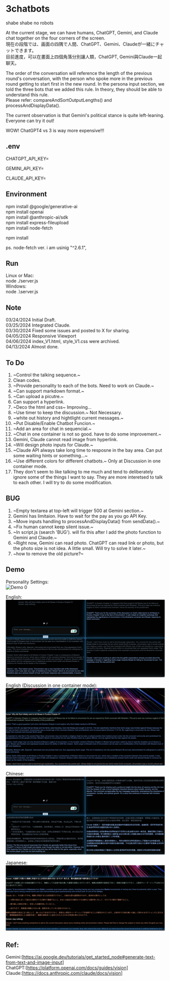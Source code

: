 # 3chatbots
 shabe shabe no robots

At the current stage, we can have humans, ChatGPT, Gemini, and Claude chat together on the four corners of the screen.  
現在の段階では、画面の四隅で人間、ChatGPT、Gemini、Claudeが一緒にチャットできます。  
目前進度，可以在畫面上四個角落分別讓人類，ChatGPT, Gemini與Claude一起聊天。  

The order of the conversation will reference the length of the previous round's conversation, with the person who spoke more in the previous round getting to start first in the new round. In the persona input section, we told the three bots that we added this rule. In theory, they should be able to understand this rule.  
Please refer: compareAndSortOutputLengths() and processAndDisplayData().  

The current observation is that Gemini's political stance is quite left-leaning. Everyone can try it out!  

WOW! ChatGPT4 vs 3 is way more expensive!!!  





## .env
CHATGPT_API_KEY=  

GEMINI_API_KEY=  

CLAUDE_API_KEY=  



## Environment  
npm install @google/generative-ai  
npm install openai  
npm install @anthropic-ai/sdk  
npm install express-fileupload  
npm install node-fetch  

npm install  

ps. node-fetch ver. i am usinig "^2.6.1",  




## Run  
Linux or Mac:  
node ./server.js  
Windows:  
node .\server.js  
  
##  Note  
03/24/2024 Initial Draft.  
03/25/2024 Integrated Claude.  
03/30/2024 Fixed some issues and posted to X for sharing.  
04/05/2024 Responsive Viewport  
04/06/2024 index_V1.html, style_V1.css were archived.  
04/13/2024 Almost done.  




## To Do  
1. ~Control the talking sequence.~  
2. Clean codes.  
3. ~Provide personality to each of the bots. Need to work on Claude.~    
4. ~Can support markdown format.~  
5. ~Can upload a picutre.~    
6. Can support a hyperlink.  
7. ~Deco the html and css~  Improving...   
8. ~Use timer to keep the discussion.~ Not Necessary.  
9. ~white out history and hightlight current messages.~  
10. ~Put Disable/Enable Chatbot Funcion.~  
11. ~Add an area for chat in sequencial.~  
12. ~Chat in one container is not so good. have to do some improvement.~    
13. Gemini, Claude cannot read image from hyperlink.    
14. ~Will design photo inputs for Claude.~  
15. ~Claude API always take long time to resposne in the bay area. Can put some waiting hints or something...~    
16. ~Use different colors for different chatbots.~ Only at Discussion in one container mode.  
17. They don't seem to like talking to me much and tend to deliberately ignore some of the things I want to say. They are more interetsed to talk to each other. I will try to do some modification.  






## BUG  
1. ~Empty textarea at top-left will trigger 500 at Gemini section.~  
2. Gemini has limitaion. Have to wait for the pay as you go API Key.  
3. ~Move inputs handling to processAndDisplayData() from sendData().~
4. ~Fix human cannot keep silent issue.~  
5. ~In script.js (search 'BUG'). will fix this after I add the photo function to Gemini and Claude.~    
6. ~Right now, Gemini can read photo. ChatGPT can read link or photo, but the photo size is not idea. A little small. Will try to solve it later.~  
7. ~how to remove the old picture?~  













## Demo  
Personality Settings:  
![Demo 0](https://github.com/Trina0224/3chatbots/blob/main/pics/Screenshot%202024-04-13%20at%207.35.02%E2%80%AFPM.png)  
  
English:  
![Demo 1](https://github.com/Trina0224/3chatbots/blob/main/pics/Default.png)  
  
English (Discussion in one container mode):  
![English Discussion in one container](https://github.com/Trina0224/3chatbots/blob/main/pics/One%20Container.png)  
  
Chinese:    
![Demo 2](https://github.com/Trina0224/3chatbots/blob/main/pics/TWN.png)

Japanese:  
![Demo 3](https://github.com/Trina0224/3chatbots/blob/main/pics/JAP.png)  

## Ref:  
Gemini:[https://ai.google.dev/tutorials/get_started_node#generate-text-from-text-and-image-input]  
ChatGPT:[https://platform.openai.com/docs/guides/vision]  
Claude:[https://docs.anthropic.com/claude/docs/vision]  

